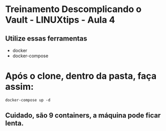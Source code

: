 # Treinamento Descomplicando o Vault - LINUXtips - Aula 4

## Utilize essas ferramentas

- docker
- docker-compose

# Após o clone, dentro da pasta, faça assim:

`docker-compose up -d`


## Cuidado, são 9 containers, a máquina pode ficar lenta.